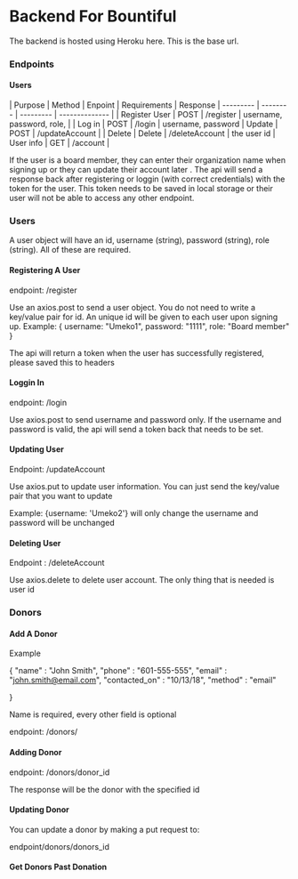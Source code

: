 # Backend For Bountiful

The backend is hosted using Heroku here. This is the base url.

### Endpoints 

#### Users
|  Purpose  |  Method  |  Enpoint  |  Requirements  | Response
| --------- | -------- | --------- | -------------- |
| Register User | POST | /register | username, password, role, |
| Log in | POST | /login | username, password
| Update | POST | /updateAccount | 
| Delete | Delete | /deleteAccount | the user id
| User info | GET | /account | 



If the user is a board member, they can enter their organization name when signing up or they can update their account later . 
The api will send a response back after registering or loggin (with correct credentials) with the token for the user. This token needs to be saved in local storage or their user will not be able to access any other endpoint. 

### Users

A user object will have an id, username (string), password (string), role (string). All of these are required.

#### Registering A User

endpoint: /register

Use an axios.post to send a user object. You do not need to write a key/value pair for id. An unique id will be given to each user upon signing up. 
Example: 
    {
        username: "Umeko1", 
        password: "1111", 
        role: "Board member"
    }

The api will return a token when the user has successfully registered, please saved this to headers

#### Loggin In 

endpoint: /login

Use axios.post to send username and password only. If the username and password is valid, the api will send a token back that needs to be set.

#### Updating User

Endpoint: /updateAccount

Use axios.put to update user information. You can just send the key/value pair that you want to update

Example: 
{username: 'Umeko2'} will only change the username and password will be unchanged


#### Deleting User

Endpoint : /deleteAccount

Use axios.delete to delete user account. The only thing that is needed is user id



### Donors

#### Add A Donor
Example 

{
	"name" : "John Smith", 
	"phone" : "601-555-555", 
	"email" : "john.smith@email.com", 
	"contacted_on" : "10/13/18", 
	"method" : "email"
	
}

Name is required, every other field is optional

endpoint: /donors/



#### Adding Donor

endpoint:  /donors/donor_id

The response will be the donor with the specified id

#### Updating Donor

You can update a donor by making a put request to: 

endpoint/donors/donors_id

#### Get Donors Past Donation